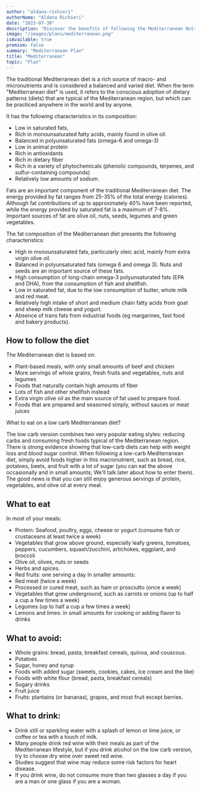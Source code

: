 ```yaml
---
author: "aldana-richieri"
authorName: "Aldana Richieri"
date: "2023-07-30"
description: "Discover the benefits of following the Mediterranean Nutrition Plan!"
image: "/images/plans/mediterranean.png"
isAvailable: true
premium: false
summary: "Mediterranean Plan"
title: "Mediterranean"
topic: "Plan"
---
```


The traditional Mediterranean diet is a rich source of macro- and micronutrients and is considered a balanced and varied diet. When the term "Mediterranean diet" is used, it refers to the conscious adoption of dietary patterns (diets) that are typical of the Mediterranean region, but which can be practiced anywhere in the world and by anyone.

It has the following characteristics in its composition:

- Low in saturated fats,
- Rich in monounsaturated fatty acids, mainly found in olive oil.
- Balanced in polyunsaturated fats (omega-6 and omega-3)
- Low in animal protein
- Rich in antioxidants
- Rich in dietary fiber
- Rich in a variety of phytochemicals (phenolic compounds, terpenes, and sulfur-containing compounds)
- Relatively low amounts of sodium.

Fats are an important component of the traditional Mediterranean diet. The energy provided by fat ranges from 25-35% of the total energy (calories). Although fat contributions of up to approximately 40% have been reported, while the energy provided by saturated fat is a maximum of 7-8%. Important sources of fat are olive oil, nuts, seeds, legumes and green vegetables.

The fat composition of the Mediterranean diet presents the following characteristics:

- High in monounsaturated fats, particularly oleic acid, mainly from extra virgin olive oil.
- Balanced in polyunsaturated fats (omega 6 and omega 3). Nuts and seeds are an important source of these fats.
- High consumption of long-chain omega-3 polyunsaturated fats (EPA and DHA), from the consumption of fish and shellfish.
- Low in saturated fat, due to the low consumption of butter, whole milk and red meat.
- Relatively high intake of short and medium chain fatty acids from goat and sheep milk cheese and yogurt.
- Absence of trans fats from industrial foods (eg margarines, fast food and bakery products).

## **How to follow the diet**

The Mediterranean diet is based on:

- Plant-based meals, with only small amounts of beef and chicken
- More servings of whole grains, fresh fruits and vegetables, nuts and legumes
- Foods that naturally contain high amounts of fiber
- Lots of fish and other shellfish instead
- Extra virgin olive oil as the main source of fat used to prepare food.
- Foods that are prepared and seasoned simply, without sauces or meat juices

What to eat on a low carb Mediterranean diet?

The low carb version combines two very popular eating styles: reducing carbs and consuming fresh foods typical of the Mediterranean region.
There is strong evidence showing that low-carb diets can help with weight loss and blood sugar control.
When following a low-carb Mediterranean diet, simply avoid foods higher in this macronutrient, such as bread, rice, potatoes, beets, and fruit with a lot of sugar (you can eat the above occasionally and in small amounts; We'll talk later about how to enter them).
The good news is that you can still enjoy generous servings of protein, vegetables, and olive oil at every meal.

## **What to eat**

In most of your meals:

- Protein: Seafood, poultry, eggs, cheese or yogurt (consume fish or crustaceans at least twice a week)
- Vegetables that grow above ground, especially leafy greens, tomatoes, peppers, cucumbers, squash/zucchini, artichokes, eggplant, and broccoli
- Olive oil, olives, nuts or seeds
- Herbs and spices.
- Red fruits: one serving a day
  In smaller amounts:
- Red meat (twice a week)
- Processed or cured meat, such as ham or prosciutto (once a week)
- Vegetables that grow underground, such as carrots or onions (up to half a cup a few times a week)
- Legumes (up to half a cup a few times a week)
- Lemons and limes: in small amounts for cooking or adding flavor to drinks

## **What to avoid:**

- Whole grains: bread, pasta, breakfast cereals, quinoa, and couscous.
- Potatoes
- Sugar, honey and syrup
- Foods with added sugar (sweets, cookies, cakes, ice cream and the like)
- Foods with white flour (bread, pasta, breakfast cereals)
- Sugary drinks
- Fruit juice
- Fruits: plantains (or bananas), grapes, and most fruit except berries.

## **What to drink:**

- Drink still or sparkling water with a splash of lemon or lime juice, or coffee or tea with a touch of milk.
- Many people drink red wine with their meals as part of the Mediterranean lifestyle, but if you drink alcohol on the low carb version, try to choose dry wine over sweet red wine.
- Studies suggest that wine may reduce some risk factors for heart disease.
- If you drink wine, do not consume more than two glasses a day if you are a man or one glass if you are a woman.
